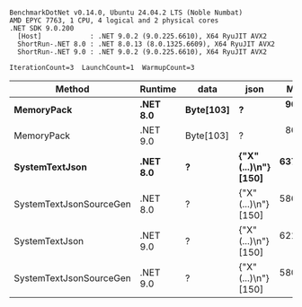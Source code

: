 ```

BenchmarkDotNet v0.14.0, Ubuntu 24.04.2 LTS (Noble Numbat)
AMD EPYC 7763, 1 CPU, 4 logical and 2 physical cores
.NET SDK 9.0.200
  [Host]            : .NET 9.0.2 (9.0.225.6610), X64 RyuJIT AVX2
  ShortRun-.NET 8.0 : .NET 8.0.13 (8.0.1325.6609), X64 RyuJIT AVX2
  ShortRun-.NET 9.0 : .NET 9.0.2 (9.0.225.6610), X64 RyuJIT AVX2

IterationCount=3  LaunchCount=1  WarmupCount=3  

```
| Method                  | Runtime  | data      | json                 | Mean      | Error     | StdDev   | Min       | Max       | Gen0   | Allocated |
|------------------------ |--------- |---------- |--------------------- |----------:|----------:|---------:|----------:|----------:|-------:|----------:|
| **MemoryPack**              | **.NET 8.0** | **Byte[103]** | **?**                    |  **90.60 ns** | **12.851 ns** | **0.704 ns** |  **90.02 ns** |  **91.38 ns** | **0.0148** |     **248 B** |
| MemoryPack              | .NET 9.0 | Byte[103] | ?                    |  86.31 ns | 47.835 ns | 2.622 ns |  83.81 ns |  89.04 ns | 0.0148 |     248 B |
| **SystemTextJson**          | **.NET 8.0** | **?**         | **{&quot;X&quot;(...)\\n&quot;} [150]** | **637.48 ns** | **29.061 ns** | **1.593 ns** | **636.14 ns** | **639.24 ns** | **0.0143** |     **248 B** |
| SystemTextJsonSourceGen | .NET 8.0 | ?         | {&quot;X&quot;(...)\\n&quot;} [150] | 586.01 ns | 35.517 ns | 1.947 ns | 584.19 ns | 588.06 ns | 0.0143 |     248 B |
| SystemTextJson          | .NET 9.0 | ?         | {&quot;X&quot;(...)\\n&quot;} [150] | 621.80 ns |  5.659 ns | 0.310 ns | 621.45 ns | 622.04 ns | 0.0143 |     248 B |
| SystemTextJsonSourceGen | .NET 9.0 | ?         | {&quot;X&quot;(...)\\n&quot;} [150] | 580.81 ns | 42.279 ns | 2.317 ns | 578.30 ns | 582.88 ns | 0.0143 |     248 B |
